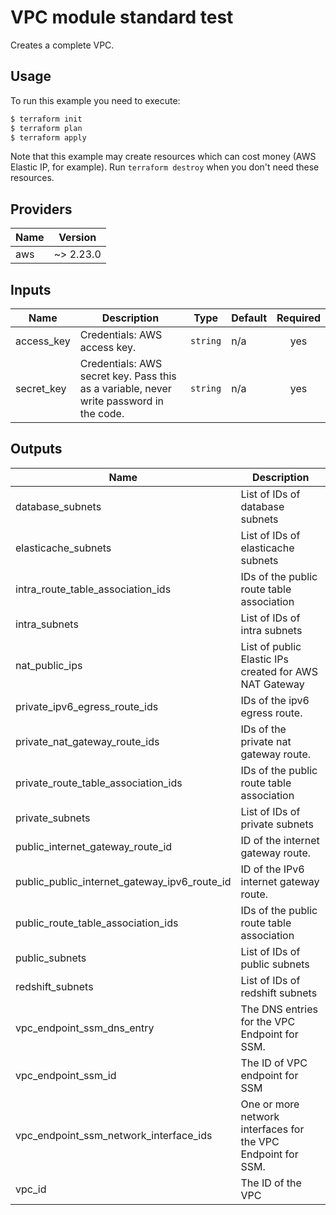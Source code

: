 # VPC module standard test

Creates a complete VPC.

## Usage

To run this example you need to execute:

```bash
$ terraform init
$ terraform plan
$ terraform apply
```

Note that this example may create resources which can cost money (AWS Elastic IP, for example). Run `terraform destroy` when you don't need these resources.

<!-- BEGINNING OF PRE-COMMIT-TERRAFORM DOCS HOOK -->
## Providers

| Name | Version |
|------|---------|
| aws | ~> 2.23.0 |

## Inputs

| Name | Description | Type | Default | Required |
|------|-------------|------|---------|:-----:|
| access\_key | Credentials: AWS access key. | `string` | n/a | yes |
| secret\_key | Credentials: AWS secret key. Pass this as a variable, never write password in the code. | `string` | n/a | yes |

## Outputs

| Name | Description |
|------|-------------|
| database\_subnets | List of IDs of database subnets |
| elasticache\_subnets | List of IDs of elasticache subnets |
| intra\_route\_table\_association\_ids | IDs of the public route table association |
| intra\_subnets | List of IDs of intra subnets |
| nat\_public\_ips | List of public Elastic IPs created for AWS NAT Gateway |
| private\_ipv6\_egress\_route\_ids | IDs of the ipv6 egress route. |
| private\_nat\_gateway\_route\_ids | IDs of the private nat gateway route. |
| private\_route\_table\_association\_ids | IDs of the public route table association |
| private\_subnets | List of IDs of private subnets |
| public\_internet\_gateway\_route\_id | ID of the internet gateway route. |
| public\_public\_internet\_gateway\_ipv6\_route\_id | ID of the IPv6 internet gateway route. |
| public\_route\_table\_association\_ids | IDs of the public route table association |
| public\_subnets | List of IDs of public subnets |
| redshift\_subnets | List of IDs of redshift subnets |
| vpc\_endpoint\_ssm\_dns\_entry | The DNS entries for the VPC Endpoint for SSM. |
| vpc\_endpoint\_ssm\_id | The ID of VPC endpoint for SSM |
| vpc\_endpoint\_ssm\_network\_interface\_ids | One or more network interfaces for the VPC Endpoint for SSM. |
| vpc\_id | The ID of the VPC |

<!-- END OF PRE-COMMIT-TERRAFORM DOCS HOOK -->

